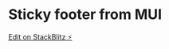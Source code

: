 # Sticky footer from MUI

[Edit on StackBlitz ⚡️](https://stackblitz.com/edit/stackblitz-starters-afsvr4)
